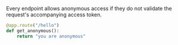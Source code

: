 
Every endpoint allows anonymous access if they do not validate the request's accompanying access token.

```python
@app.route("/hello")
def get_anonymous():
    return "you are anonymous"
```
